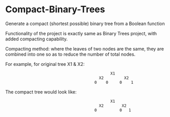 # Compact-Binary-Trees
Generate a compact (shortest possible) binary tree from a Boolean function


Functionality of the project is exactly same as Binary Trees project, with added compacting capability. 

Compacting method: where the leaves of two nodes are the same, they are combined into one so as to reduce the number of total nodes. 

For example, for original tree X1 & X2: 

                                                  X1 
                                             X2         X2 
                                           0    0     0    1 
                                          
The compact tree would look like:

                                                  X1
                                             X2        X2 
                                           0          0   1

